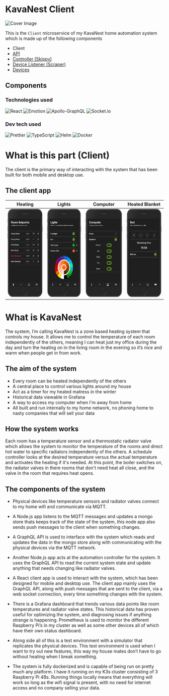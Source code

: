 # KavaNest Client
![Cover Image](https://i.imgur.com/ythrYHa.png)

This is the `Client` microservice of my KavaNest home automation system which is made up of the following components
* Client
* [API](https://github.com/InvisiBug/kavanest-api)
* [Controller (Skippy)](https://github.com/InvisiBug/kavanest-controller)
* [Device Listener (Scraper)](https://github.com/InvisiBug/kavanest-scraper)
* [Devices](https://github.com/InvisiBug/Devices)

## Components
### Technologies used

![React](https://img.shields.io/badge/React-20232A?logo=react&logoColor=61DAFB)
![Emotion](https://img.shields.io/badge/Emotion-DB7093?logo=styled-components&logoColor=white)
![Apollo-GraphQL](https://img.shields.io/badge/ApolloClient-311C87?logo=apollo-graphql)
![Socket.io](https://img.shields.io/badge/Socket.io-black?logo=socket.io&badgeColor=010101)

### Dev tech used

![Prettier](https://img.shields.io/badge/Prettier-F7B93E?logo=prettier&logoColor=white)
![TypeScript](https://img.shields.io/badge/Typescript-007ACC?logo=typescript&logoColor=white)
![Helm](https://img.shields.io/badge/Helm-0F1689?logo=helm)
![Docker](https://img.shields.io/badge/Docker-0db7ed?logo=docker&logoColor=white)


# What is this part (Client)
The client is the primary way of interacting with the system that has been built for both mobile and desktop use.

## The client app
Heating|Lights|Computer|Heated Blanket
:-:|:-:|:-:|:-:
<img src="readmeImages/heating.png" height="280" />|<img src="readmeImages/lights.png" height="280" />|<img src="readmeImages/computer.png" height="280" />|<img src="readmeImages/blanket.png" height="280" />

<!-- ![](client/readmeImages/4.png =100x200)![](client/readmeImages/1.png =100x200)![](client/readmeImages/3.png =100x200)![](client/readmeImages/4.png =100x200) -->

# What is KavaNest
The system, I’m calling KavaNest is a zone based heating system that controls my house. It allows me to control the temperature of each room independently of the others, meaning I can heat just my office during the day and turn the heating on in the living room in the evening so it’s nice and warm when people get in from work.

## The aim of the system
- Every room can be heated independently of the others
- A central place to control various lights around my house
- Act as a timer for my heated matress in the winter
- Historical data viewable in Grafana
- A way to access my computer when I'm away from home
- All built and run internally to my home network, no phoning home to nasty companies that will sell your data

## How the system works
Each room has a temperature sensor and a thermostatic radiator valve which allows the system to monitor the temperature of the rooms and direct hot water to specific radiators independently of the others. A schedule controller looks at the desired temperature versus the actual temperature and activates the heating if it's needed. At this point, the boiler switches on, the radiator valves in there rooms that don't need heat all close, and the valve in the room that requires heat opens.

## The components of the system

* Physical devices like temperature sensors and radiator valves connect to my home wifi and communicate via MQTT.

* A Node.js app listens to the MQTT messages and updates a mongo store thats keeps track of the state of the system, this node app also sends push messages to the client when something changes.

* A GraphQL API is used to interface with the system which reads and updates the data in the mongo store along with communicating with the physical devices via the MQTT network.

* Another Node.js app acts at the automation controller for the system. It uses the GraphQL API to read the current system state and update anything that needs changing like radiator valves.

* A React client app is used to interact with the system, which has been designed for mobile and desktop use. The client app mainly uses the GraphQL API, along with push messages that are sent to the client, via a web socket connection, every time something changes with the system.

* There is a Grafana dashboard that trends various data points like room temperatures and radiator valve states. This historical data has proven useful for optimizing the system, and diagnosing issues if anything strange is happening. Prometheus is used to monitor the different Raspberry Pi’s in my cluster as well as some other devices all of which have their own status dashboard.

* Along side all of this is a test environment with a simulator that replicates the physical devices. This test environment is used when I want to try out new features, this way my house mates don’t have to go without heating when I break something.

* The system is fully dockerized and is capable of being run on pretty much any platform. I have it running on my K3s cluster consisting of 3 Raspberry Pi 4Bs. Running things locally means that everything will work so long as the wifi signal is present, with no need for internet access and no company selling your data.
